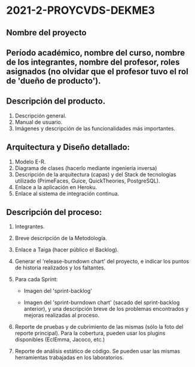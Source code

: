 # 2021-2-PROYCVDS-DEKME3

## Nombre del proyecto

## Período académico, nombre del curso, nombre de los integrantes, nombre del profesor, roles asignados (no olvidar que el profesor tuvo el rol de 'dueño de producto').

## Descripción del producto.
1. Descripción general.
2. Manual de usuario.
3. Imágenes y descripción de las funcionalidades más importantes.

## Arquitectura y Diseño detallado:
1. Modelo E-R.
2. Diagrama de clases (hacerlo mediante ingeniería inversa)
3. Descripción de la arquitectura (capas) y del Stack de tecnologías utilizado (PrimeFaces, Guice, QuickTheories, PostgreSQL).
4. Enlace a la aplicación en Heroku.
5. Enlace al sistema de integración continua.

## Descripción del proceso:
1. Integrantes.
2. Breve descripción de la Metodología.
3. Enlace a Taiga (hacer público el Backlog).
4. Generar el 'release-burndown chart' del proyecto, e indicar los puntos de historia realizados y los faltantes.
5. Para cada Sprint:
    - Imagen del 'sprint-backlog'

    - Imagen del 'sprint-burndown chart' (sacado del sprint-backlog anterior), y una descripción breve de los problemas encontrados y mejoras realizadas al proceso.

6. Reporte de pruebas y de cubrimiento de las mismas (sólo la foto del reporte principal). Para la cobertura, pueden usar los plugins disponibles (EclEmma, Jacoco, etc.)

7. Reporte de análisis estático de código. Se pueden usar las mismas herramientas trabajadas en los laboratorios.
